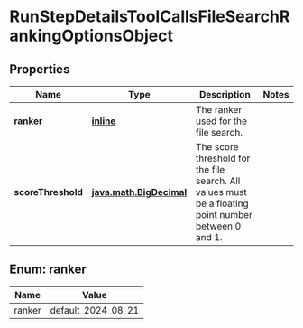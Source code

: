 
# RunStepDetailsToolCallsFileSearchRankingOptionsObject

## Properties
| Name | Type | Description | Notes |
| ------------ | ------------- | ------------- | ------------- |
| **ranker** | [**inline**](#Ranker) | The ranker used for the file search. |  |
| **scoreThreshold** | [**java.math.BigDecimal**](java.math.BigDecimal.md) | The score threshold for the file search. All values must be a floating point number between 0 and 1. |  |


<a id="Ranker"></a>
## Enum: ranker
| Name | Value |
| ---- | ----- |
| ranker | default_2024_08_21 |



